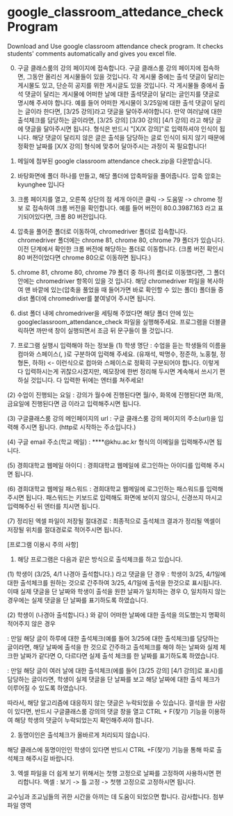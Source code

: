 # google_classroom_attedance_check Program
Download and Use google classroom attendance check program. It checks students' comments automatically and gives you excel file.






0. 구글 클래스룸의 강의 페이지에 접속합니다. 
구글 클래스룸 강의 페이지에 접속하면, 그동안 올리신 게시물들이 있을 것입니다. 
각 게시물 중에는 출석 댓글이 달리는 게시물도 있고, 단순히 공지를 위한 게시글도 있을 것입니다. 
각 게시물들 중에서 출석 댓글이 달리는 게시물에 어떠한 날에 대한 출석댓글이 달리는 글인지를 댓글로 명시해 주셔야 합니다. 
예를 들어 어떠한 게시물이 3/25일에 대한 출석 댓글이 달리는 글이라 한다면, [3/25 강의]라고 댓글을 달아주셔야합니다. 
만약 여러날에 대한 출석체크를 담당하는 글이라면, [3/25 강의] [3/30 강의] [4/1 강의] 라고 해당 글에 댓글을 달아주시면 됩니다. 
형식은 반드시 "[X/X 강의]"로 입력하셔야 인식이 됩니다. 
해당 댓글이 달리지 않은 글은 출석을 담당하는 글로 인식이 되지 않기 때문에 정확한 날짜를 [X/X 강의] 형식에 맞추어 달아주시는 과정이 꼭 필요합니다!

1. 메일에 첨부된 google classroom attendance check.zip을 다운받습니다.

2. 바탕화면에 폴더 하나를 만들고, 해당 폴더에 압축파일을 풀어줍니다. 
압축 암호는 kyunghee 입니다

3. 크롬 페이지를 열고, 오른쪽 상단의 점 세개 아이콘 클릭 -> 도움말 -> chrome 정보 로 접속하여 크롬 버전을 확인합니다.
 예를 들어 버전이  80.0.3987.163 라고 표기되어있다면, 크롬 80 버전입니다.

4. 압축을 풀어준 폴더로 이동하여, chromedriver 폴더로 접속합니다.  
chromedriver 폴더에는 chrome 81, chrome 80, chrome 79 폴더가 있습니다.  
이전 단계에서 확인한 크롬 버전에 해당하는 폴더로 이동합니다.
 (크롬 버전 확인시 80 버전이었다면 chrome 80으로 이동하면 됩니다.)

5. chrome 81, chrome 80, chrome 79 폴더 중 하나의 폴더로 이동했다면, 그 폴더 안에는 chromedriver 항목이 있을 것 입니다. 
해당 chromedriver 파일을 복사하여 맨 바깥에 있는(압축을 풀었을 때 들어가면 바로 확인할 수 있는 폴더) 폴더들 중 dist 폴더에  chromedriver를 붙여넣어 주시면 됩니다.

6. dist 폴더 내에 chromedriver을 세팅해 주었다면 해당 폴더 안에 있는 googleclassroom_attendance_check 파일을 실행해주세요.
 프로그램을 더블클릭하면 까만색 창이 실행되면서 조금 뒤 문구들이 뜰 것입니다.

7. 프로그램 실행시 입력해야 하는 정보들
(1) 학생 명단 : 수업을 듣는 학생들의 이름을 컴마와 스페이스(, )로 구분하여 입력해 주세요.
(유재석, 박명수, 정준하, 노홍철, 정형돈, 하하) <- 이런식으로 컴마와 스페이스로 정확히 구분되어야 합니다. 
 이렇게 다 입력하시는게 귀찮으시겠지만, 메모장에 한번 정리해 두시면 계속해서 쓰시기 편하실 것입니다. 
다 입력한 뒤에는 엔터를 쳐주세요!

(2) 수업이 진행되는 요일 : 강의가 월수에 진행된다면 월/수, 화목에 진행된다면 화/목, 금요일에 진행된다면 금 이라고 입력해주시면 됩니다.

(3) 구글클래스룸 강의 메인페이지의 url : 구글 클래스룸 강의 페이지의 주소(url)을 입력해 주시면 됩니다. (http로 시작하는 주소입니다.)

(4) 구글 email 주소(학교 메일) : ****@khu.ac.kr 형식의 이메일을 입력해주시면 됩니다.

(5) 경희대학교 웹메일 아이디 : 경희대학교 웹메일에 로그인하는 아이디를 입력해 주시면 됩니다.

(6) 경희대학교 웹메일 패스워드 : 경희대학교 웹메일에 로그인하는 패스워드를 입력해주시면 됩니다.
패스워드는 키보드로 입력해도 화면에 보이지 않으니, 신경쓰지 마시고 입력해주신 뒤 엔터를 치시면 됩니다.

(7) 정리된 엑셀 파일이 저장될 절대경로 : 최종적으로 출석체크 결과가 정리될 엑셀이 저장될 위치를 절대경로로 적어주시면 됩니다. 

[프로그램 이용시 주의 사항]

1. 해당 프로그램은 다음과 같은 방식으로 출석체크를 하고 있습니다.

(1) 학생이 (3/25, 4/1 나경아 출석합니다.) 라고 댓글을 단 경우
: 학생이 3/25, 4/1일에 대한 출석체크를 원하는 것으로 간주하여 3/25, 4/1일에 출석을 한것으로 표시됩니다. 
이때 실제 댓글을 단 날짜와 학생이 출석을 원한 날짜가 일치하는 경우 O, 일치하지 않는 경우에는 실제 댓글을 단 날짜를 표기하도록 하였습니다.

(2) 학생이 (나경아 출석합니다.) 와 같이 어떠한 날짜에 대한 출석을 의도했는지 명확히 적어주지 않은 경우 

: 만일 해당 글이 하루에 대한 출석체크(예를 들어 3/25에 대한 출석체크)를 담당하는 글이라면, 해당 날짜에 출석을 한 것으로 간주하고 출석체크를 해야 하는 날짜와 실제 체크한 날짜가 같다면 O, 다르다면 실제 출석 체크를 한 날짜를 표기하도록 하였습니다.

: 만일 해당 글이 여러 날에 대한 출석체크(에를 들어 [3/25 강의] [4/1 강의]로 표시)를 담당하는 글이라면, 학생이 실제 댓글을 단 날짜를 보고 해당 날짜에 대한 출석 체크가 이루어질 수 있도록 하였습니다.

따라서, 해당 알고리즘에 대응하지 않는 댓글은 누락되었을 수 있습니다. 결석을 한 사람이 있다면, 반드시 구글클래스룸 강의의 댓글 창을 열고 CTRL + F(찾기) 기능을 이용하여 해당 학생의 댓글이 누락되었는지 확인해주셔야 합니다.

2. 동명이인은 출석체크가 올바르게 처리되지 않습니다.

해당 클래스에 동명이인인 학생이 있다면 반드시 CTRL +F(찾기) 기능을 통해 따로 출석체크 해주시길 바랍니다.

3.  엑셀 파일을 더 쉽게 보기 위해서는 첫행 고정으로 날짜를 고정하여 사용하시면 편리합니다. 엑셀 : 보기 -> 틀 고정 -> 첫행 고정으로 고정하시면 됩니다.

교수님과 조교님들의 귀한 시간을 아끼는 데 도움이 되었으면 합니다.
감사합니다.
첨부파일 영역
